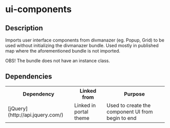 # ui-components

## Description

Imports user interface components from divmanazer (eg. Popup, Grid) to be used without initializing the divmanazer bundle. Used mostly in published map where the aforementioned bundle is not imported.

OBS! The bundle does not have an instance class.

## Dependencies

<table class="table">
  <tr>
    <th> Dependency </th><th> Linked from </th><th> Purpose </th>
  </tr>
  <tr>
    <td> [jQuery](http://api.jquery.com/) </td>
    <td> Linked in portal theme </td>
    <td> Used to create the component UI from begin to end</td>
  </tr>
</table>